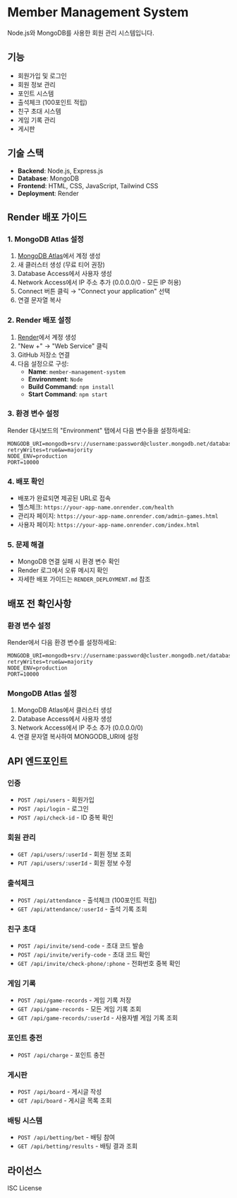 # Member Management System

Node.js와 MongoDB를 사용한 회원 관리 시스템입니다.

## 기능

- 회원가입 및 로그인
- 회원 정보 관리
- 포인트 시스템
- 출석체크 (100포인트 적립)
- 친구 초대 시스템
- 게임 기록 관리
- 게시판

## 기술 스택

- **Backend**: Node.js, Express.js
- **Database**: MongoDB
- **Frontend**: HTML, CSS, JavaScript, Tailwind CSS
- **Deployment**: Render

## Render 배포 가이드

### 1. MongoDB Atlas 설정
1. [MongoDB Atlas](https://www.mongodb.com/atlas)에서 계정 생성
2. 새 클러스터 생성 (무료 티어 권장)
3. Database Access에서 사용자 생성
4. Network Access에서 IP 주소 추가 (0.0.0.0/0 - 모든 IP 허용)
5. Connect 버튼 클릭 → "Connect your application" 선택
6. 연결 문자열 복사

### 2. Render 배포 설정
1. [Render](https://render.com)에서 계정 생성
2. "New +" → "Web Service" 클릭
3. GitHub 저장소 연결
4. 다음 설정으로 구성:
   - **Name**: `member-management-system`
   - **Environment**: `Node`
   - **Build Command**: `npm install`
   - **Start Command**: `npm start`

### 3. 환경 변수 설정
Render 대시보드의 "Environment" 탭에서 다음 변수들을 설정하세요:

```
MONGODB_URI=mongodb+srv://username:password@cluster.mongodb.net/database?retryWrites=true&w=majority
NODE_ENV=production
PORT=10000
```

### 4. 배포 확인
- 배포가 완료되면 제공된 URL로 접속
- 헬스체크: `https://your-app-name.onrender.com/health`
- 관리자 페이지: `https://your-app-name.onrender.com/admin-games.html`
- 사용자 페이지: `https://your-app-name.onrender.com/index.html`

### 5. 문제 해결
- MongoDB 연결 실패 시 환경 변수 확인
- Render 로그에서 오류 메시지 확인
- 자세한 배포 가이드는 `RENDER_DEPLOYMENT.md` 참조

## 배포 전 확인사항

### 환경 변수 설정
Render에서 다음 환경 변수를 설정하세요:

```
MONGODB_URI=mongodb+srv://username:password@cluster.mongodb.net/database?retryWrites=true&w=majority
NODE_ENV=production
PORT=10000
```

### MongoDB Atlas 설정
1. MongoDB Atlas에서 클러스터 생성
2. Database Access에서 사용자 생성
3. Network Access에서 IP 주소 추가 (0.0.0.0/0)
4. 연결 문자열 복사하여 MONGODB_URI에 설정

## API 엔드포인트

### 인증
- `POST /api/users` - 회원가입
- `POST /api/login` - 로그인
- `POST /api/check-id` - ID 중복 확인

### 회원 관리
- `GET /api/users/:userId` - 회원 정보 조회
- `PUT /api/users/:userId` - 회원 정보 수정

### 출석체크
- `POST /api/attendance` - 출석체크 (100포인트 적립)
- `GET /api/attendance/:userId` - 출석 기록 조회

### 친구 초대
- `POST /api/invite/send-code` - 초대 코드 발송
- `POST /api/invite/verify-code` - 초대 코드 확인
- `GET /api/invite/check-phone/:phone` - 전화번호 중복 확인

### 게임 기록
- `POST /api/game-records` - 게임 기록 저장
- `GET /api/game-records` - 모든 게임 기록 조회
- `GET /api/game-records/:userId` - 사용자별 게임 기록 조회

### 포인트 충전
- `POST /api/charge` - 포인트 충전

### 게시판
- `POST /api/board` - 게시글 작성
- `GET /api/board` - 게시글 목록 조회

### 배팅 시스템
- `POST /api/betting/bet` - 배팅 참여
- `GET /api/betting/results` - 배팅 결과 조회

## 라이선스

ISC License 
